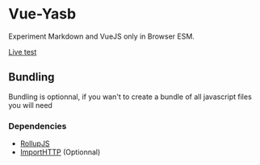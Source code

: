 # Vue-Yasb

Experiment Markdown and VueJS only in Browser ESM.

[Live test](https://c4software.github.io/vue-yasb/index.html)

## Bundling

Bundling is optionnal, if you wan't to create a bundle of all javascript files you will need

### Dependencies

- [RollupJS](https://github.com/rollup/rollup)
- [ImportHTTP](https://github.com/egoist/import-http) (Optionnal)
